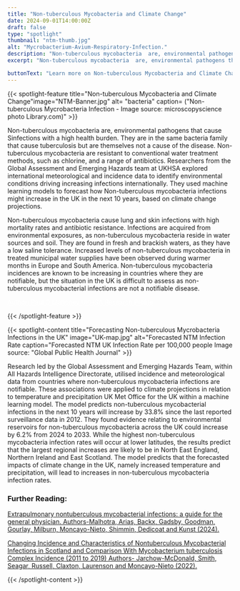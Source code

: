 ```yaml
---
title: "Non-tuberculous Mycobacteria and Climate Change"
date: 2024-09-01T14:00:00Z
draft: false
type: "spotlight"
thumbnail: "ntm-thumb.jpg"
alt: "Mycrobacterium-Avium-Respiratory-Infection."
description: "Non-tuberculous mycobacteria  are, environmental pathogens that cause infections with a high health burden. They are in the same bacteria family that cause tuberculosis but are themselves not a cause of tuberculosis.  Non-tuberculous are resistant to conventional water treatment methods, such as chlorine, and a range of antibiotics. Researchers from the Global Assessment and Emerging Hazards team at UKHSA explored international meteorological and incidence data to identify environmental conditions driving increasing infections internationally. They used machine learning models to forecast how Non-tuberculous mycobacteria infections might increase in the UK in the next 10 years, based on climate change projections."
excerpt: "Non-tuberculous mycobacteria  are, environmental pathogens that cause infections with a high health burden. They are in the same bacteria family that cause tuberculosis but are themselves not a cause of tuberculosis.  Non-tuberculous are resistant to conventional water treatment methods, such as chlorine, and a range of antibiotics. Researchers from the Global Assessment and Emerging Hazards team at UKHSA explored international meteorological and incidence data to identify environmental conditions driving increasing infections internationally. They used machine learning models to forecast how Non-tuberculous mycobacteria infections might increase in the UK in the next 10 years, based on climate change projections."

buttonText: "Learn more on Non-tuberculous Mycobacteria and Climate Change"
---
```


{{< spotlight-feature title="Non-tuberculous Mycobacteria and Climate Change"image="NTM-Banner.jpg" alt= "bacteria" caption= ("Non-tuberculous Mycrobacteria Infection - Image source: microscopyscience photo Library.com)" >}}

<p>Non-tuberculous mycobacteria are, environmental pathogens that cause Sinfections with a high health burden. They are in the same bacteria family that cause tuberculosis but are themselves not a cause of the disease. Non-tuberculous mycobacteria are resistant to conventional water treatment methods, such as chlorine, and a range of antibiotics. Researchers from the Global Assessment and Emerging Hazards team at UKHSA explored international meteorological and incidence data to identify environmental conditions driving increasing infections internationally. They used machine learning models to forecast how Non-tuberculous mycobacteria infections might increase in the UK in the next 10 years, based on climate change projections.</p> 

<p>Non-tuberculous mycobacteria cause lung and skin infections with high mortality rates and antibiotic resistance. Infections are acquired from environmental exposures, as non-tuberculous mycobacteria reside in water sources and soil. They are found in fresh and brackish waters, as they have a low saline tolerance. Increased levels of non-tuberculous mycobacteria in treated municipal water supplies have been observed during warmer months in Europe and South America. Non-tuberculous mycobacteria incidences are known to be increasing in countries where they are notifiable, but the situation in the UK is difficult to assess as non-tuberculous mycobacterial infections are not a notifiable disease. </p>



<p><a style="color:white;" href="https://researchportal.ukhsa.gov.uk/en/persons/paul-omahoney"> Author: Paul O&#39;Mahoney UKHSA Research Profile </a></p>
{{< /spotlight-feature >}}

{{< spotlight-content title="Forecasting Non-tuberculous Mycrobacteria Infections in the UK" image="UK-map.jpg" alt="Forecasted NTM Infection Rate  caption="Forecasted NTM UK Infection Rate per 100,000 people Image source: "Global Public Health Journal" >}}

<p>Research led by the Global Assessment and Emerging Hazards Team, within All Hazards Intelligence Directorate, utilised incidence and meteorological data from countries where non-tuberculous mycobacteria infections are notifiable. These associations were applied to climate projections in relation to temperature and precipitation UK Met Office for the UK within a machine learning model. The model predicts non-tuberculous mycobacterial infections in the next 10 years will increase by 33.8% since the last reported surveillance data in 2012. They found evidence relating to environmental reservoirs for non-tuberculous mycobacteria across the UK could increase by 6.2% from 2024 to 2033. While the highest non-tuberculous mycobacteria infection rates will occur at lower latitudes, the results predict that the largest regional increases are likely to be in North East England, Northern Ireland and East Scotland. The model predicts that the forecasted impacts of climate change in the UK, namely increased temperature and precipitation, will lead to increases in non-tuberculous mycobacteria infection rates.</p>


<h3 class="red d-none d-lg-block">Further Reading:</h3>
<p><a href="https://www.sciencedirect.com/science/article/pii/S1470211824000046?via%3Dihub" target="_blank">Extrapulmonary nontuberculous mycobacterial infections: a guide for the general physician. Authors-Malhotra, Arias, Backx, Gadsby, Goodman, Gourlay, Milburn, Moncayo-Nieto, Shimmin, Dedicoat and Kunst (2024).</a></p>
<p><a href="" target="_blank">Changing Incidence and Characteristics of Nontuberculous Mycobacterial Infections in Scotland and Comparison With Mycobacterium tuberculosis Complex Incidence (2011 to 2019) Authors- Jarchow-McDonald, Smith, Seagar, Russell, Claxton, Laurenson and Moncayo-Nieto (2022).</a><p>

{{< /spotlight-content >}}
